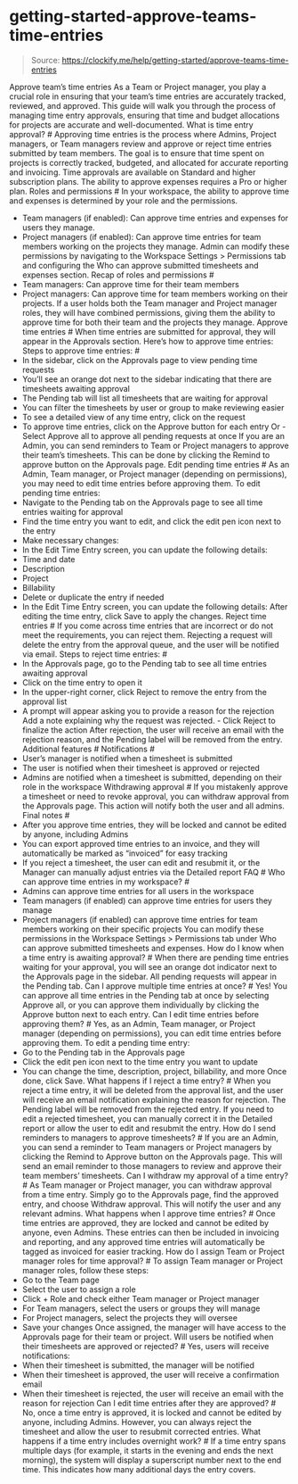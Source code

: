 # getting-started-approve-teams-time-entries

> Source: https://clockify.me/help/getting-started/approve-teams-time-entries

Approve team’s time entries
As a Team or Project manager, you play a crucial role in ensuring that your team’s time entries are accurately tracked, reviewed, and approved. This guide will walk you through the process of managing time entry approvals, ensuring that time and budget allocations for projects are accurate and well-documented.
What is time entry approval? #
Approving time entries is the process where Admins, Project managers, or Team managers review and approve or reject time entries submitted by team members. The goal is to ensure that time spent on projects is correctly tracked, budgeted, and allocated for accurate reporting and invoicing.
Time approvals are available on Standard and higher subscription plans. The ability to approve expenses requires a Pro or higher plan.
Roles and permissions #
In your workspace, the ability to approve time and expenses is determined by your role and the permissions.
- Team managers (if enabled): Can approve time entries and expenses for users they manage.
- Project managers (if enabled): Can approve time entries for team members working on the projects they manage.
Admin can modify these permissions by navigating to the Workspace Settings > Permissions tab and configuring the Who can approve submitted timesheets and expenses section.
Recap of roles and permissions #
- Team managers: Can approve time for their team members
- Project managers: Can approve time for team members working on their projects.
If a user holds both the Team manager and Project manager roles, they will have combined permissions, giving them the ability to approve time for both their team and the projects they manage.
Approve time entries #
When time entries are submitted for approval, they will appear in the Approvals section. Here’s how to approve time entries:
Steps to approve time entries: #
- In the sidebar, click on the Approvals page to view pending time requests
- You’ll see an orange dot next to the sidebar indicating that there are timesheets awaiting approval
- The Pending tab will list all timesheets that are waiting for approval
- You can filter the timesheets by user or group to make reviewing easier
- To see a detailed view of any time entry, click on the request
- To approve time entries, click on the Approve button for each entry
Or - Select Approve all to approve all pending requests at once
If you are an Admin, you can send reminders to Team or Project managers to approve their team’s timesheets. This can be done by clicking the Remind to approve button on the Approvals page.
Edit pending time entries #
As an Admin, Team manager, or Project manager (depending on permissions), you may need to edit time entries before approving them.
To edit pending time entries:
- Navigate to the Pending tab on the Approvals page to see all time entries waiting for approval
- Find the time entry you want to edit, and click the edit pen icon next to the entry
- Make necessary changes:
- In the Edit Time Entry screen, you can update the following details:
- Time and date
- Description
- Project
- Billability
- Delete or duplicate the entry if needed
- In the Edit Time Entry screen, you can update the following details:
After editing the time entry, click Save to apply the changes.
Reject time entries #
If you come across time entries that are incorrect or do not meet the requirements, you can reject them. Rejecting a request will delete the entry from the approval queue, and the user will be notified via email.
Steps to reject time entries: #
- In the Approvals page, go to the Pending tab to see all time entries awaiting approval
- Click on the time entry to open it
- In the upper-right corner, click Reject to remove the entry from the approval list
- A prompt will appear asking you to provide a reason for the rejection
Add a note explaining why the request was rejected. - Click Reject to finalize the action
After rejection, the user will receive an email with the rejection reason, and the Pending label will be removed from the entry.
Additional features #
Notifications #
- User’s manager is notified when a timesheet is submitted
- The user is notified when their timesheet is approved or rejected
- Admins are notified when a timesheet is submitted, depending on their role in the workspace
Withdrawing approval #
If you mistakenly approve a timesheet or need to revoke approval, you can withdraw approval from the Approvals page. This action will notify both the user and all admins.
Final notes #
- After you approve time entries, they will be locked and cannot be edited by anyone, including Admins
- You can export approved time entries to an invoice, and they will automatically be marked as “invoiced” for easy tracking
- If you reject a timesheet, the user can edit and resubmit it, or the Manager can manually adjust entries via the Detailed report
FAQ #
Who can approve time entries in my workspace? #
- Admins can approve time entries for all users in the workspace
- Team managers (if enabled) can approve time entries for users they manage
- Project managers (if enabled) can approve time entries for team members working on their specific projects
You can modify these permissions in the Workspace Settings > Permissions tab under Who can approve submitted timesheets and expenses.
How do I know when a time entry is awaiting approval? #
When there are pending time entries waiting for your approval, you will see an orange dot indicator next to the Approvals page in the sidebar. All pending requests will appear in the Pending tab.
Can I approve multiple time entries at once? #
Yes! You can approve all time entries in the Pending tab at once by selecting Approve all, or you can approve them individually by clicking the Approve button next to each entry.
Can I edit time entries before approving them? #
Yes, as an Admin, Team manager, or Project manager (depending on permissions), you can edit time entries before approving them. To edit a pending time entry:
- Go to the Pending tab in the Approvals page
- Click the edit pen icon next to the time entry you want to update
- You can change the time, description, project, billability, and more
Once done, click Save.
What happens if I reject a time entry? #
When you reject a time entry, it will be deleted from the approval list, and the user will receive an email notification explaining the reason for rejection. The Pending label will be removed from the rejected entry.
If you need to edit a rejected timesheet, you can manually correct it in the Detailed report or allow the user to edit and resubmit the entry.
How do I send reminders to managers to approve timesheets? #
If you are an Admin, you can send a reminder to Team managers or Project managers by clicking the Remind to Approve button on the Approvals page. This will send an email reminder to those managers to review and approve their team members’ timesheets.
Can I withdraw my approval of a time entry? #
As Team manager or Project manager, you can withdraw approval from a time entry. Simply go to the Approvals page, find the approved entry, and choose Withdraw approval. This will notify the user and any relevant admins.
What happens when I approve time entries? #
Once time entries are approved, they are locked and cannot be edited by anyone, even Admins. These entries can then be included in invoicing and reporting, and any approved time entries will automatically be tagged as invoiced for easier tracking.
How do I assign Team or Project manager roles for time approval? #
To assign Team manager or Project manager roles, follow these steps:
- Go to the Team page
- Select the user to assign a role
- Click + Role and check either Team manager or Project manager
- For Team managers, select the users or groups they will manage
- For Project managers, select the projects they will oversee
- Save your changes
Once assigned, the manager will have access to the Approvals page for their team or project.
Will users be notified when their timesheets are approved or rejected? #
Yes, users will receive notifications:
- When their timesheet is submitted, the manager will be notified
- When their timesheet is approved, the user will receive a confirmation email
- When their timesheet is rejected, the user will receive an email with the reason for rejection
Can I edit time entries after they are approved? #
No, once a time entry is approved, it is locked and cannot be edited by anyone, including Admins. However, you can always reject the timesheet and allow the user to resubmit corrected entries.
What happens if a time entry includes overnight work? #
If a time entry spans multiple days (for example, it starts in the evening and ends the next morning), the system will display a superscript number next to the end time. This indicates how many additional days the entry covers.